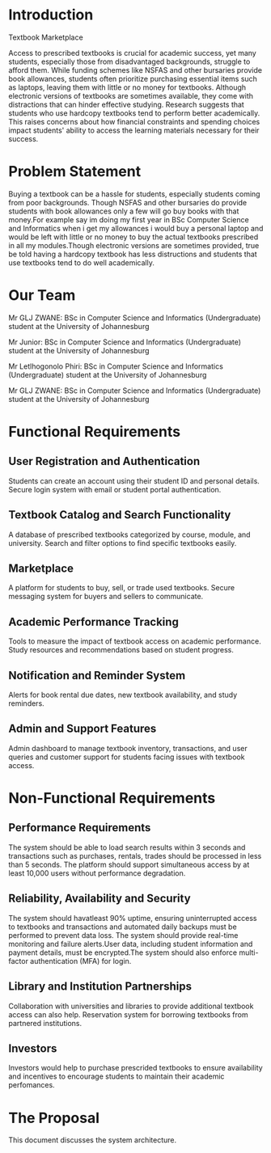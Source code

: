 #  Introduction

Textbook Marketplace

Access to prescribed textbooks is crucial for academic success, yet many students, especially those from disadvantaged backgrounds, struggle to afford them. While funding schemes like NSFAS and other bursaries provide book allowances, students often prioritize purchasing essential items such as laptops, leaving them with little or no money for textbooks. Although electronic versions of textbooks are sometimes available, they come with distractions that can hinder effective studying. Research suggests that students who use hardcopy textbooks tend to perform better academically. This raises concerns about how financial constraints and spending choices impact students' ability to access the learning materials necessary for their success.  

# Problem Statement 

Buying a textbook can be a hassle for students, especially students coming from poor backgrounds. Though NSFAS and other bursaries do provide students with book allowances only a few will go buy books with that money.For example say im doing my first year in BSc Computer Science and Informatics when i get my allowances i would buy a personal laptop and would be left with little or no money to buy the actual textbooks prescribed in all my modules.Though electronic versions are sometimes provided, true be told having a hardcopy textbook has less distructions and students that use textbooks tend to do well academically.

# Our Team

Mr GLJ ZWANE: BSc in Computer Science and Informatics (Undergraduate) student at the University of Johannesburg

Mr Junior: BSc in Computer Science and Informatics (Undergraduate) student at the University of Johannesburg

Mr Letlhogonolo Phiri: BSc in Computer Science and Informatics (Undergraduate) student at the University of Johannesburg

Mr GLJ ZWANE: BSc in Computer Science and Informatics (Undergraduate) student at the University of Johannesburg

# Functional Requirements

## User Registration and Authentication

Students can create an account using their student ID and personal details.
Secure login system with email or student portal authentication.

## Textbook Catalog and Search Functionality

A database of prescribed textbooks categorized by course, module, and university.
Search and filter options to find specific textbooks easily.

## Marketplace

A platform for students to buy, sell, or trade used textbooks.
Secure messaging system for buyers and sellers to communicate.

## Academic Performance Tracking

Tools to measure the impact of textbook access on academic performance.
Study resources and recommendations based on student progress.


## Notification and Reminder System

Alerts for book rental due dates, new textbook availability, and study reminders.

## Admin and Support Features

Admin dashboard to manage textbook inventory, transactions, and user queries and customer support for students facing issues with textbook access.

# Non-Functional Requirements

## Performance Requirements

The system should be able to load search results within 3 seconds and transactions such as purchases, rentals, trades should be processed in less than 5 seconds.
The platform should support simultaneous access by at least 10,000 users without performance degradation.

## Reliability, Availability and Security

The system should havatleast 90% uptime, ensuring uninterrupted access to textbooks and transactions and automated daily backups must be performed to prevent data loss.
The system should provide real-time monitoring and failure alerts.User data, including student information and payment details, must be encrypted.The system should also enforce multi-factor authentication (MFA) for login.

## Library and Institution Partnerships

Collaboration with universities and libraries to provide additional textbook access can also help.
Reservation system for borrowing textbooks from partnered institutions.

## Investors 

Investors would help to purchase prescrided textbooks to ensure availability and incentives to encourage students to maintain their academic perfomances.

# The Proposal

This document discusses the system architecture.

